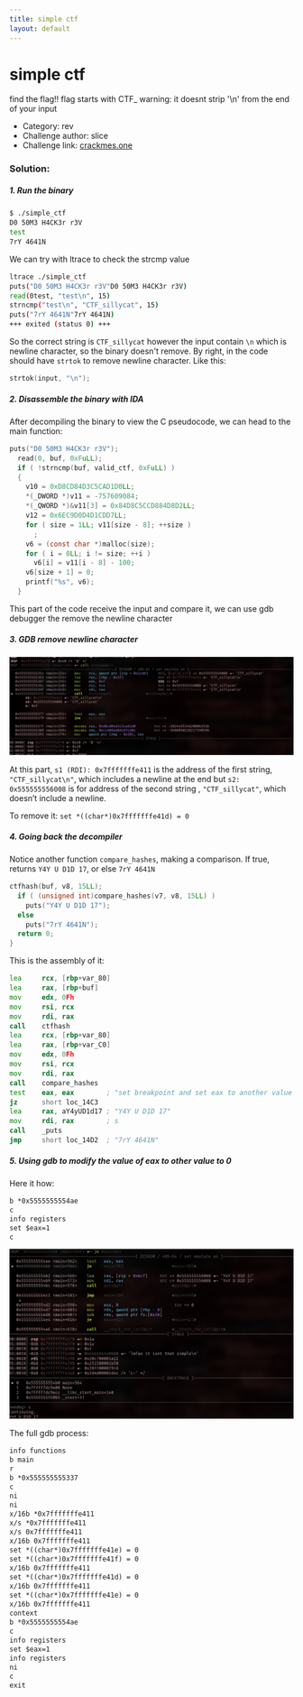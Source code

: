 ```yaml
---
title: simple ctf
layout: default
---
```


# simple ctf

find the flag!! flag starts with CTF_
warning: it doesnt strip '\n' from the end of your input

- Category: rev
- Challenge author: slice
- Challenge link: [crackmes.one](https://crackmes.one/crackme/66ee30341070323296555610)

### Solution:

##### 1. Run the binary

```bash
$ ./simple_ctf
D0 50M3 H4CK3r r3V
test
7rY 4641N
```

We can try with ltrace to check the strcmp value 

```bash
ltrace ./simple_ctf
puts("D0 50M3 H4CK3r r3V"D0 50M3 H4CK3r r3V)                             = 19
read(0test, "test\n", 15)                                                = 5
strncmp("test\n", "CTF_sillycat", 15)                                    = 49
puts("7rY 4641N"7rY 4641N)                                               = 10
+++ exited (status 0) +++
```
So the correct string is `CTF_sillycat` however the input contain `\n` which is newline character, so the binary doesn't remove.
By right, in the code should have `strtok` to remove newline character. Like this:

```c
strtok(input, "\n");
```

##### 2. Disassemble the binary with IDA

After decompiling the binary to view the C pseudocode, we can head to the main function:

```c
puts("D0 50M3 H4CK3r r3V");
  read(0, buf, 0xFuLL);
  if ( !strncmp(buf, valid_ctf, 0xFuLL) )
  {
    v10 = 0xD8CD84D3C5CAD1D0LL;
    *(_DWORD *)v11 = -757609084;
    *(_QWORD *)&v11[3] = 0x84D8C5CCD884D8D2LL;
    v12 = 0x6EC9D0D4D1CDD7LL;
    for ( size = 1LL; v11[size - 8]; ++size )
      ;
    v6 = (const char *)malloc(size);
    for ( i = 0LL; i != size; ++i )
      v6[i] = v11[i - 8] - 100;
    v6[size + 1] = 0;
    printf("%s", v6);
  }
```

This part of the code receive the input and compare it, we can use gdb debugger the remove the newline character

##### 3. GDB remove newline character

![crackme1](crackme1.jpg)

At this part, `s1 (RDI): 0x7fffffffe411` is the address of the first string, `"CTF_sillycat\n"`, which includes a newline at the end but `s2: 0x555555556008` is for address of the second string , `"CTF_sillycat"`, which doesn’t include a newline. 

To remove it: `set *((char*)0x7fffffffe41d) = 0`

##### 4. Going back the decompiler

Notice another function `compare_hashes`, making a comparison. If true, returns `Y4Y U D1D 17`, or else `7rY 4641N`

```c
ctfhash(buf, v8, 15LL);
  if ( (unsigned int)compare_hashes(v7, v8, 15LL) )
    puts("Y4Y U D1D 17");
  else
    puts("7rY 4641N");
  return 0;
}
```

This is the assembly of it:

```asm
lea     rcx, [rbp+var_80]
lea     rax, [rbp+buf]
mov     edx, 0Fh
mov     rsi, rcx
mov     rdi, rax
call    ctfhash
lea     rcx, [rbp+var_80]
lea     rax, [rbp+var_C0]
mov     edx, 0Fh
mov     rsi, rcx
mov     rdi, rax
call    compare_hashes
test    eax, eax        ; "set breakpoint and set eax to another value than 0"
jz      short loc_14C3
lea     rax, aY4yUD1d17 ; "Y4Y U D1D 17"
mov     rdi, rax        ; s
call    _puts
jmp     short loc_14D2  ; "7rY 4641N"
```

##### 5. Using gdb to modify the value of eax to other value to 0

Here it how:
```
b *0x5555555554ae
c
info registers
set $eax=1
c
```

![crackme2](crackme2.jpg)

The full gdb process:
```
info functions
b main
r
b *0x555555555337
c
ni
ni
x/16b *0x7fffffffe411
x/s *0x7fffffffe411
x/s 0x7fffffffe411
x/16b 0x7fffffffe411
set *((char*)0x7fffffffe41e) = 0
set *((char*)0x7fffffffe41f) = 0
x/16b 0x7fffffffe411
set *((char*)0x7fffffffe41d) = 0
x/16b 0x7fffffffe411
set *((char*)0x7fffffffe41e) = 0
x/16b 0x7fffffffe411
context
b *0x5555555554ae
c
info registers
set $eax=1
info registers
ni
c
exit
```

